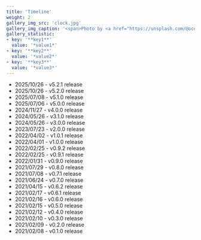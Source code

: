 ```yaml
---
title: 'Timeline'
weight: 2
gallery_img_src: 'clock.jpg'
gallery_img_caption: '<span>Photo by <a href="https://unsplash.com/@oceanng?utm_source=unsplash&amp;utm_medium=referral&amp;utm_content=creditCopyText">Ocean Ng</a> on <a href="https://unsplash.com/s/photos/clock?utm_source=unsplash&amp;utm_medium=referral&amp;utm_content=creditCopyText">Unsplash</a></span>'
gallery_statistic:
- key: '**key1**'
  value: '*value1*'
- key: '**key2**'
  value: '*value2*'
- key: '**key3**'
  value: '*value3*'
---
```


* 2025/10/26 - v5.2.1 release
* 2025/10/26 - v5.2.0 release
* 2025/07/08 - v5.1.0 release
* 2025/07/06 - v5.0.0 release
* 2024/11/27 - v4.0.0 release
* 2024/05/26 - v3.1.0 release
* 2024/05/26 - v3.0.0 release
* 2023/07/23 - v2.0.0 release
* 2022/04/02 - v1.0.1 release
* 2022/04/01 - v1.0.0 release
* 2022/02/25 - v0.9.2 release
* 2022/02/25 - v0.9.1 release
* 2022/01/31 - v0.9.0 release
* 2021/07/29 - v0.8.0 release
* 2021/07/08 - v0.7.1 release
* 2021/06/24 - v0.7.0 release
* 2021/04/15 - v0.6.2 release
* 2021/02/17 - v0.6.1 release
* 2021/02/16 - v0.6.0 release
* 2021/02/15 - v0.5.0 release
* 2021/02/12 - v0.4.0 release
* 2021/02/10 - v0.3.0 release
* 2021/02/09 - v0.2.0 release
* 2021/02/08 - v0.1.0 release
